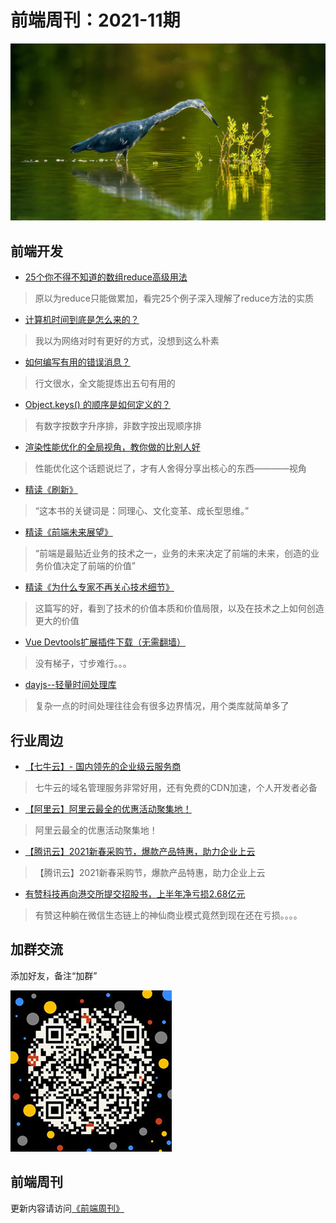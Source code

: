 # 前端周刊：2021-11期

[![](/img/bing/20210823.png?imageMogr2/thumbnail/960x)](https://cn.bing.com/search?q=小蓝鹭)

## 前端开发

- [25个你不得不知道的数组reduce高级用法](https://juejin.cn/post/6844904063729926152)

> 原以为reduce只能做累加，看完25个例子深入理解了reduce方法的实质

- [计算机时间到底是怎么来的？](https://mp.weixin.qq.com/s/SVokpTtlQDUYAo6oc_PGyA)

> 我以为网络对时有更好的方式，没想到这么朴素

- [如何编写有用的错误消息？](https://mp.weixin.qq.com/s/x6cgu_VT0iSLm0GarX3Wxg)

> 行文很水，全文能提炼出五句有用的

- [Object.keys() 的顺序是如何定义的？](https://zhuanlan.zhihu.com/p/389201653)

> 有数字按数字升序排，非数字按出现顺序排

- [渲染性能优化的全局视角，教你做的比别人好](https://mp.weixin.qq.com/s/lHeSXC963L7hIDKo18HR8w)

> 性能优化这个话题说烂了，才有人舍得分享出核心的东西————视角

- [精读《刷新》](https://github.com/ascoders/weekly/blob/v2/116.%E7%B2%BE%E8%AF%BB%E3%80%8A%E5%88%B7%E6%96%B0%E3%80%8B.md)

> “这本书的关键词是：同理心、文化变革、成长型思维。”

- [精读《前端未来展望》](https://github.com/ascoders/weekly/blob/v2/111.%E7%B2%BE%E8%AF%BB%E3%80%8A%E5%89%8D%E7%AB%AF%E6%9C%AA%E6%9D%A5%E5%B1%95%E6%9C%9B%E3%80%8B.md)

> “前端是最贴近业务的技术之一，业务的未来决定了前端的未来，创造的业务价值决定了前端的价值”

- [精读《为什么专家不再关心技术细节》](https://github.com/ascoders/weekly/blob/v2/103.%E7%B2%BE%E8%AF%BB%E3%80%8A%E4%B8%BA%E4%BB%80%E4%B9%88%E4%B8%93%E5%AE%B6%E4%B8%8D%E5%86%8D%E5%85%B3%E5%BF%83%E6%8A%80%E6%9C%AF%E7%BB%86%E8%8A%82%E3%80%8B.md)

> 这篇写的好，看到了技术的价值本质和价值局限，以及在技术之上如何创造更大的价值

- [Vue Devtools扩展插件下载（无需翻墙）](https://chrome.zzzmh.cn/info?token=nhdogjmejiglipccpnnnanhbledajbpd)

> 没有梯子，寸步难行。。。

- [dayjs--轻量时间处理库](https://dayjs.gitee.io/zh-CN/)

> 复杂一点的时间处理往往会有很多边界情况，用个类库就简单多了

## 行业周边

- [【七牛云】- 国内领先的企业级云服务商](https://marketing.qiniu.com/cps/redirect?redirect_id=4&cps_key=1hfwb75ib2jbm)

> 七牛云的域名管理服务非常好用，还有免费的CDN加速，个人开发者必备

- [【阿里云】阿里云最全的优惠活动聚集地！](https://www.aliyun.com/activity?source=5176.11533457&userCode=y31qmczl)

> 阿里云最全的优惠活动聚集地！

- [【腾讯云】2021新春采购节，爆款产品特惠，助力企业上云](https://curl.qcloud.com/6TLg1x6p)

> 【腾讯云】2021新春采购节，爆款产品特惠，助力企业上云

- [有赞科技再向港交所提交招股书，上半年净亏损2.68亿元](https://www.36kr.com/p/1376872132244864)

> 有赞这种躺在微信生态链上的神仙商业模式竟然到现在还在亏损。。。。

## 加群交流

添加好友，备注“加群”

![refned_x](../img/a/refined-x.jpg)

## 前端周刊

更新内容请访问[《前端周刊》](https://frontend-weekly.com/)